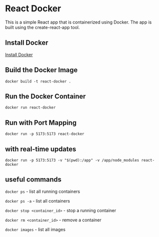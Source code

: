# React Docker

This is a simple React app that is containerized using Docker. The app is built using the create-react-app tool.

## Install Docker

[Install Docker](https://docs.docker.com/get-docker/)

## Build the Docker Image

`docker build -t react-docker .`

## Run the Docker Container

`docker run react-docker`

## Run with Port Mapping

`docker run -p 5173:5173 react-docker`

## with real-time updates

`docker run -p 5173:5173 -v "$(pwd):/app" -v /app/node_modules react-docker`

## useful commands

`docker ps` - list all running containers

`docker ps -a` - list all containers

`docker stop <container_id>` - stop a running container

`docker rm <container_id>` - remove a container

`docker images` - list all images
